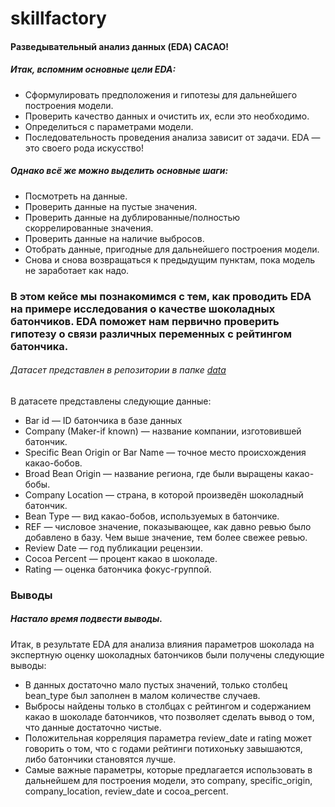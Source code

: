 # skillfactory
#### Разведывательный анализ данных (EDA) CACAO!
##### Итак, вспомним основные цели EDA:

* Сформулировать предположения и гипотезы для дальнейшего построения модели.
* Проверить качество данных и очистить их, если это необходимо.
* Определиться с параметрами модели.
* Последовательность проведения анализа зависит от задачи. EDA — это своего рода искусство!

##### Однако всё же можно выделить основные шаги:

* Посмотреть на данные.
* Проверить данные на пустые значения.
* Проверить данные на дублированные/полностью скоррелированные значения.
* Проверить данные на наличие выбросов.
* Отобрать данные, пригодные для дальнейшего построения модели.
* Снова и снова возвращаться к предыдущим пунктам, пока модель не заработает как надо.

### В этом кейсе мы познакомимся с тем, как проводить EDA на примере исследования о качестве шоколадных батончиков. EDA поможет нам первично проверить гипотезу о связи различных переменных с рейтингом батончика.

###### Датасет представлен в репозитории в папке [data](https://github.com/istrybuk/skill/tree/main/module_2/data) ######

В датасете представлены следующие данные:

* Bar id — ID батончика в базе данных
* Company (Maker-if known) — название компании, изготовившей батончик.
* Specific Bean Origin or Bar Name — точное место происхождения какао-бобов.
* Broad Bean Origin — название региона, где были выращены какао-бобы.
* Company Location — страна, в которой произведён шоколадный батончик.
* Bean Type — вид какао-бобов, используемых в батончике.
* REF — числовое значение, показывающее, как давно ревью было добавлено в базу. Чем выше значение, тем более свежее ревью.
* Review Date — год публикации рецензии.
* Cocoa Percent — процент какао в шоколаде.
* Rating — оценка батончика фокус-группой.

### Выводы
##### Настало время подвести выводы.

Итак, в результате EDA для анализа влияния параметров шоколада на экспертную оценку шоколадных батончиков были получены следующие выводы:

* В данных достаточно мало пустых значений, только столбец bean_type был заполнен в малом количестве случаев.
* Выбросы найдены только в столбцах с рейтингом и содержанием какао в шоколаде батончиков, что позволяет сделать вывод о том, что данные достаточно чистые.
* Положительная корреляция параметра review_date и rating может говорить о том, что с годами рейтинги потихоньку завышаются, либо батончики становятся лучше.
* Самые важные параметры, которые предлагается использовать в дальнейшем для построения модели, это company, specific_origin, company_location, review_date и cocoa_percent.
